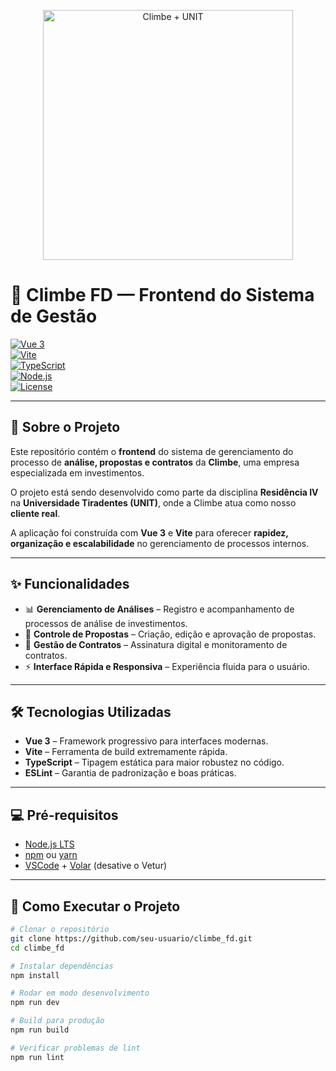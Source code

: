 <p align="center">
  <img src="public/img/climbe-logo.png" alt="Climbe + UNIT" width="400">
</p>

# 🌄 Climbe FD — Frontend do Sistema de Gestão  

[![Vue 3](https://img.shields.io/badge/Vue-3-42b883?logo=vue.js&logoColor=white)](https://vuejs.org/)  
[![Vite](https://img.shields.io/badge/Vite-frontend%20build-646CFF?logo=vite&logoColor=white)](https://vite.dev/)  
[![TypeScript](https://img.shields.io/badge/TypeScript-typed-blue?logo=typescript&logoColor=white)](https://www.typescriptlang.org/)  
[![Node.js](https://img.shields.io/badge/Node.js-LTS-43853D?logo=node.js&logoColor=white)](https://nodejs.org/)  
[![License](https://img.shields.io/badge/license-proprietary-red)](#)  

---

## 📖 Sobre o Projeto  

Este repositório contém o **frontend** do sistema de gerenciamento do processo de **análise, propostas e contratos** da **Climbe**, uma empresa especializada em investimentos.  

O projeto está sendo desenvolvido como parte da disciplina **Residência IV** na **Universidade Tiradentes (UNIT)**, onde a Climbe atua como nosso **cliente real**.  

A aplicação foi construída com **Vue 3** e **Vite** para oferecer **rapidez, organização e escalabilidade** no gerenciamento de processos internos.  

---

## ✨ Funcionalidades  

- 📊 **Gerenciamento de Análises** – Registro e acompanhamento de processos de análise de investimentos.  
- 📑 **Controle de Propostas** – Criação, edição e aprovação de propostas.  
- 📃 **Gestão de Contratos** – Assinatura digital e monitoramento de contratos.  
- ⚡ **Interface Rápida e Responsiva** – Experiência fluida para o usuário.  

---

## 🛠️ Tecnologias Utilizadas  

- **Vue 3** – Framework progressivo para interfaces modernas.  
- **Vite** – Ferramenta de build extremamente rápida.  
- **TypeScript** – Tipagem estática para maior robustez no código.  
- **ESLint** – Garantia de padronização e boas práticas.  

---

## 💻 Pré-requisitos  

- [Node.js LTS](https://nodejs.org/)  
- [npm](https://www.npmjs.com/) ou [yarn](https://yarnpkg.com/)  
- [VSCode](https://code.visualstudio.com/) + [Volar](https://marketplace.visualstudio.com/items?itemName=Vue.volar) (desative o Vetur)  

---

## 🚀 Como Executar o Projeto  

```sh
# Clonar o repositório
git clone https://github.com/seu-usuario/climbe_fd.git
cd climbe_fd

# Instalar dependências
npm install

# Rodar em modo desenvolvimento
npm run dev

# Build para produção
npm run build

# Verificar problemas de lint
npm run lint
